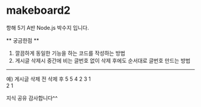 # makeboard2
항해 5기 A반 Node.js 박수지 입니다.

** 궁금한점 **
1. 깔끔하게 동일한 기능을 하는 코드를 작성하는 방법
2. 게시글 삭제시 중간에 비는 글번호 없이 삭제 후에도 순서대로 글번호 만드는 방법
 -----------------       ------------
 예) 게시글 삭제 전         삭제 후
       5                    5
       4                    2
       3                    1    
       2
       1

지식 공유 감사합니다^^
